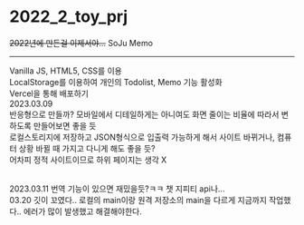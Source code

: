 # 2022_2_toy_prj

~~2022년에 만든걸 이제서야...~~
SoJu Memo

---

Vanilla JS, HTML5, CSS를 이용 <br/>
LocalStorage를 이용하여 개인의 Todolist, Memo 기능 활성화
<br/>
Vercel을 통해 배포하기
<br/>
2023.03.09<br/>
반응형으로 만들까? 모바일에서 디테일하게는 아니여도 화면 줄이는 비율에 따라서 변하도록 만들어보면 좋을 듯<br/>
로컬스토리지에 저장하고 JSON형식으로 입출력 가능하게 해서 사이트 바뀌거나, 컴퓨터 상황 바뀔 때 가지고 다니게 해도 좋을 듯?<br/>
어차피 정적 사이트이므로 하위 페이지는 생각 X

<br />
2023.03.11
번역 기능이 있으면 재밌을듯?ㅋㅋ
챗 지피티 api나...

<br />
03.20
깃이 꼬였다.. 로컬의 main이랑 원격 저장소의 main을 다르게 지금까지 작업했다..
에러가 많이 발생했고 해결해야한다.
<!-- 2023.03.02 Win Laptop github check -->
<!-- 2023.03.02 desktop github check -->
<!-- 2023.03.06 Mac Laptop github check -->
